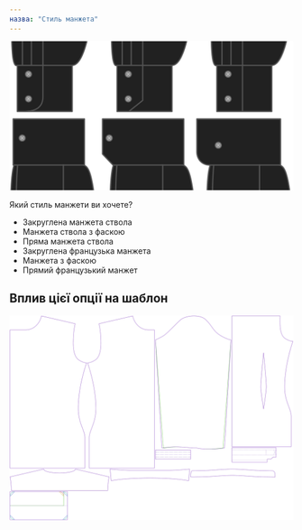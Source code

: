 ```yaml
---
назва: "Стиль манжета"
---
```


![Стиль манжета](cuffstyle.svg)

Який стиль манжети ви хочете?

- Закруглена манжета ствола
- Манжета ствола з фаскою
- Пряма манжета ствола
- Закруглена французька манжета
- Манжета з фаскою
- Прямий французький манжет

## Вплив цієї опції на шаблон

![На цьому зображенні показано вплив цієї опції шляхом накладання декількох варіантів, які мають різне значення для цієї опції](simon_cuffstyle_sample.svg "Вплив цієї опції на шаблон")
